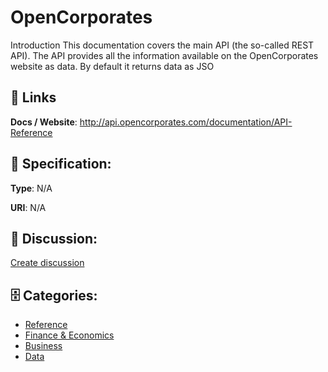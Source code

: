 # OpenCorporates


Introduction This documentation covers the main API (the so-called REST API).  The API provides all the information available on the OpenCorporates website as data. By default it returns data as JSO

##  🔗 Links
**Docs / Website**: http://api.opencorporates.com/documentation/API-Reference

## 🧬 Specification:
**Type**: N/A

**URI**: N/A

## 💬 Discussion:
[Create discussion](https://github.com/apis-list/apis-list/discussions/new)

## 🗄️ Categories:
- [Reference](https://github.com/apis-list/apis-list#reference)
- [Finance & Economics](https://github.com/apis-list/apis-list#finance--economics)
- [Business](https://github.com/apis-list/apis-list#business)
- [Data](https://github.com/apis-list/apis-list#data)



